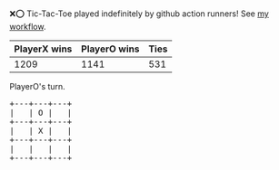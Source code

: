 :x::o: Tic-Tac-Toe played indefinitely by github action runners! See [my workflow](.github/workflows/play.yaml).

|PlayerX wins|PlayerO wins|Ties|
|-|-|-|
|1209|1141|531|

PlayerO's turn.

<pre>
+---+---+---+
|   | O |   |
+---+---+---+
|   | X |   |
+---+---+---+
|   |   |   |
+---+---+---+
</pre>
